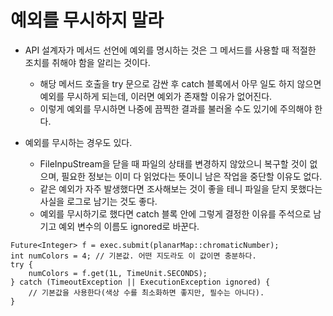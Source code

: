 # 예외를 무시하지 말라

* API 설계자가 메서드 선언에 예외를 명시하는 것은 그 메서드를 사용할 때 적절한 조치를 취해야 함을 알리는 것이다.
  * 해당 메서드 호출을 try 문으로 감싼 후 catch 블록에서 아무 일도 하지 않으면 예외를 무시하게 되는데, 이러면 예외가 존재할 이유가 없어진다.
  * 이렇게 예외를 무시하면 나중에 끔찍한 결과를 불러올 수도 있기에 주의해야 한다.
  
* 예외를 무시하는 경우도 있다.
  * FileInpuStream을 닫을 때 파일의 상태를 변경하지 않았으니 복구할 것이 없으며, 필요한 정보는 이미 다 읽었다는 뜻이니 남은 작업을 중단할 이유도 없다.
  * 같은 예외가 자주 발생했다면 조사해보는 것이 좋을 테니 파일을 닫지 못했다는 사실을 로그로 남기는 것도 좋다.
  * 예외를 무시하기로 했다면 catch 블록 안에 그렇게 결정한 이유를 주석으로 남기고 예외 변수의 이름도 ignored로 바꾼다.
  
```
Future<Integer> f = exec.submit(planarMap::chromaticNumber);
int numColors = 4; // 기본값. 어떤 지도라도 이 값이면 충분하다.
try {
    numColors = f.get(1L, TimeUnit.SECONDS);
} catch (TimeoutException || ExecutionException ignored) {
    // 기본값을 사용한다(색상 수를 최소화하면 좋지만, 필수는 아니다).
}
```